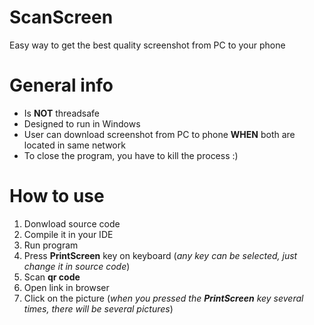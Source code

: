 # ScanScreen
Easy way to get the best quality screenshot from PC to your phone


# General info
- Is **NOT** threadsafe
- Designed to run in Windows
- User can download screenshot from PC to phone **WHEN** both are located in same network
- To close the program, you have to kill the process :)


# How to use
1. Donwload source code
2. Compile it in your IDE
3. Run program
4. Press **PrintScreen** key on keyboard (*any key can be selected, just change it in source code*)
5. Scan **qr code**
6. Open link in browser
7. Сlick on the picture (*when you pressed the **PrintScreen** key several times, there will be several pictures*)
